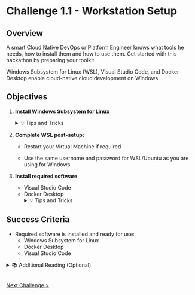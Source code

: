 # Challenge 1.1 - Workstation Setup

## Overview

A smart Cloud Native DevOps or Platform Engineer knows what tools he needs, how to install them and how to use them. Get started with this hackathon by preparing your toolkit.

Windows Subsystem for Linux (WSL), Visual Studio Code, and Docker Desktop enable cloud-native cloud development on Windows.

## Objectives

1.  **Install Windows Subsystem for Linux**

    <details>
    <summary>💡 Tips and Tricks</summary>
    <ul>
    <li>With the latest version of Windows 11, you can install Windows Subsystem for Linux with a single command <code>wsl --install</code>
    </li>
    </ul>
    </details>

2.  **Complete WSL post-setup:**

    - Restart your Virtual Machine if required

    - Use the same username and password for WSL/Ubuntu as you are using for Windows

3.  **Install required software**

    - Visual Studio Code
    - Docker Desktop
    <ul>
    <details>
    <summary>💡 Tips and Tricks</summary>
    <ul>
    <li>You can install apps on Windows 11 with winget using a single command<br/>
    <code>winget install --id=Microsoft.VisualStudioCode --accept-source-agreements</code><br/><code>winget install --id=Docker.DockerDesktop --accept-source-agreements</code></a>
    </li>
    <li>⚠️ Make sure you log out and log back in after installing Docker Desktop</li>
    </ul>
    </details>
    </ul>

## Success Criteria

- Required software is installed and ready for use:
  - Windows Subsystem for Linux
  - Docker Desktop
  - Visual Studio Code

<details>
<summary>📚 Additional Reading (Optional)</summary>
<ul>
<li><a href="https://learn.microsoft.com/windows/wsl/about">What is the Windows Subsystem for Linux?</a></li>
<li><a href="https://docs.docker.com/desktop/">Overview of Docker Desktop</a></li>
<li><a href="https://learn.microsoft.com/windows/package-manager/">Windows Package Manager</a></li>
</ul>
</details>
<br />

[Next Challenge >](../1.2/readme.md)
